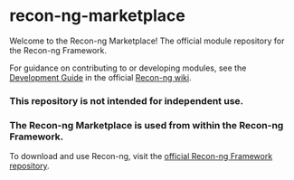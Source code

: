 # recon-ng-marketplace

Welcome to the Recon-ng Marketplace! The official module repository for the Recon-ng Framework.

For guidance on contributing to or developing modules, see the [Development Guide](https://github.com/lanmaster53/recon-ng/wiki/Development-Guide) in the official [Recon-ng wiki](https://github.com/lanmaster53/recon-ng/wiki).

### This repository is not intended for independent use.
### The Recon-ng Marketplace is used from within the Recon-ng Framework. 
To download and use Recon-ng, visit the [official Recon-ng Framework repository](https://github.com/lanmaster53/recon-ng).
